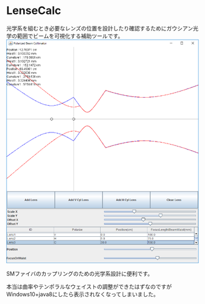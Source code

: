 LenseCalc
=========

光学系を組むとき必要なレンズの位置を設計したり確認するためにガウシアン光学の範囲でビームを可視化する補助ツールです。
![demo](col.png)

SMファイバのカップリングのための光学系設計に便利です。

本当は曲率やテンポラルなウェイストの調整ができたはずなのですがWindows10+java8にしたら表示されなくなってしまいました。
